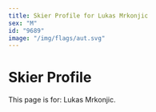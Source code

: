 ```yaml
---
title: Skier Profile for Lukas Mrkonjic
sex: "M"
id: "9689"
image: "/img/flags/aut.svg" 
---
```


# Skier Profile

This page is for: Lukas Mrkonjic.
    